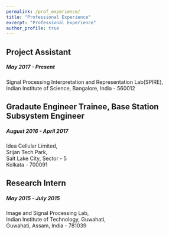 ```yaml
---
permalink: /prof_experience/
title: "Professional Experience"
excerpt: "Professional Experience"
author_profile: true
---
```


Project Assistant
---
##### May 2017 - Present <br/>
Signal Processing Interpretation and Representation Lab(SPIRE),<br/>
Indian Institute of Science, Bangalore, India - 560012

Gradaute Engineer Trainee, Base Station Subsystem Engineer
---
##### August 2016 - April 2017 <br/>
Idea Cellular Limited,<br/>
Srijan Tech Park,<br/>
Salt Lake City, Sector - 5<br/>
Kolkata - 700091

Research Intern 
---
##### May 2015 - July 2015 <br/>
Image and Signal Processing Lab,<br/>
Indian Institute of Technology, Guwahati,<br/>
Guwahati, Assam, India - 781039
